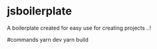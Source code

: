 # jsboilerplate
A boilerplate created for easy use for creating projects ..!

#commands 
yarn dev
yarn build
